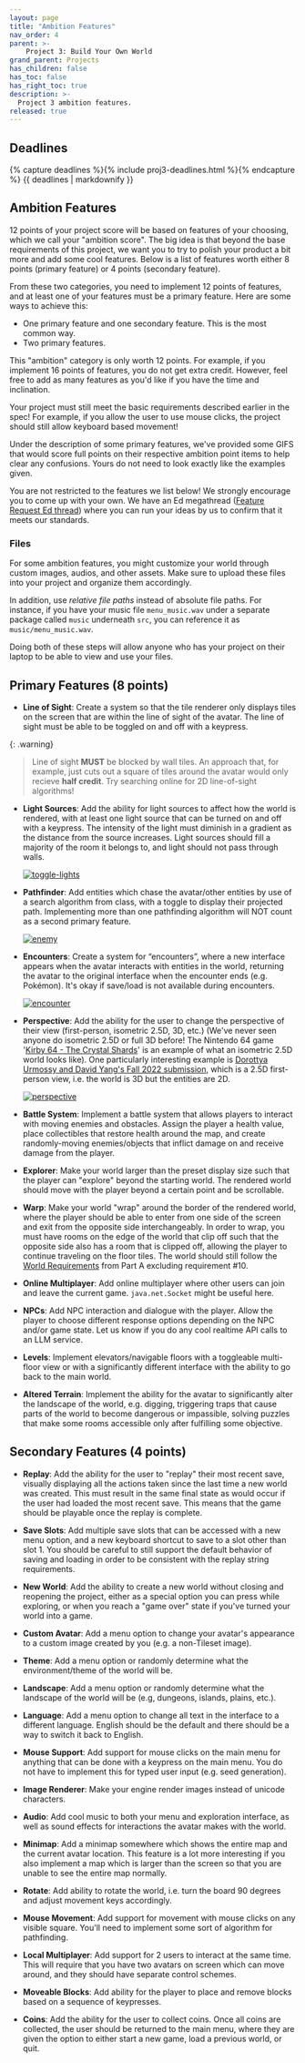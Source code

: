 ```yaml
---
layout: page
title: "Ambition Features"
nav_order: 4
parent: >-
    Project 3: Build Your Own World
grand_parent: Projects
has_children: false
has_toc: false
has_right_toc: true
description: >-
  Project 3 ambition features.
released: true
---
```


## Deadlines

{% capture deadlines %}{% include proj3-deadlines.html %}{% endcapture %}
{{ deadlines | markdownify }}


## Ambition Features

12 points of your project score will be based on features of your choosing, which we call your "ambition score". The big idea is that beyond the base requirements of this project, we want you to try to polish your product a bit more and add some cool features. Below is a list of features worth either 8 points (primary feature) or 4 points (secondary feature).

From these two categories, you need to implement 12 points of features, and at least one of your features must be a primary feature. Here are some ways to achieve this:
- One primary feature and one secondary feature. This is the most common way.
- Two primary features.

This "ambition" category is only worth 12 points. For example, if you implement 16 points of features, you do not get extra credit. However, feel free to add as many features as you'd like if you have the time and inclination.

Your project must still meet the basic requirements described earlier in the spec! For example, if you allow the user to use mouse clicks, the project should still allow keyboard based movement!

Under the description of some primary features, we've provided some GIFS that would score full points on their respective ambition point items to help clear any confusions. Yours do not need to look exactly like the examples given.

You are not restricted to the features we list below! We strongly encourage you to come up with your own. We have an Ed megathread ([Feature Request Ed thread](https://edstem.org/us/courses/74627/discussion/6483454)) where you can run your ideas by us to confirm that it meets our standards.

### Files

For some ambition features, you might customize your world through custom images, audios, and other assets. Make sure to upload these files into your project and organize them accordingly.

In addition, use *relative file paths* instead of absolute file paths. For instance, if you have your music file `menu_music.wav` under a separate package called `music` underneath `src`, you can reference it as `music/menu_music.wav`.

Doing both of these steps will allow anyone who has your project on their laptop to be able to view and use your files.

## Primary Features (8 points)

- **Line of Sight**: Create a system so that the tile renderer only displays tiles on the screen that are within the line of sight of the avatar. The line of sight must be able to be toggled on and off with a keypress.

{: .warning}
> Line of sight **MUST** be blocked by wall tiles. An approach that, for example, just cuts out a square of tiles around the avatar would only recieve **half credit**. Try searching online for 2D line-of-sight algorithms!

- **Light Sources**: Add the ability for light sources to affect how the world is rendered, with at least one light source that can be turned on and off with a keypress. The intensity of the light must diminish in a gradient as the distance from the source increases. Light sources should fill a majority of the room it belongs to, and light should not pass through walls.

    [![toggle-lights](../assets/proj3b/toggle-lights.webp)](../assets/proj3b/toggle-lights.webp)

- **Pathfinder**: Add entities which chase the avatar/other entities by use of a search algorithm from class, with a toggle to display their projected path. Implementing more than one pathfinding algorithm will NOT count as a second primary feature.

    [![enemy](../assets/proj3b/enemy.webp)](../assets/proj3b/enemy.webp)

- **Encounters**: Create a system for “encounters”, where a new interface appears when the avatar interacts with entities in the world, returning the avatar to the original interface when the encounter ends (e.g. Pokémon). It's okay if save/load is not available during encounters.

    [![encounter](../assets/proj3b/encounter.webp)](../assets/proj3b/encounter.webp)

- **Perspective**: Add the ability for the user to change the perspective of their view (first-person, isometric 2.5D, 3D, etc.) (We've never seen anyone do isometric 2.5D or full 3D before! The Nintendo 64 game '[Kirby 64 - The Crystal Shards](https://www.youtube.com/watch?v=5uu2TWli-_M)' is an example of what an isometric 2.5D world looks like). One particularly interesting example is [Dorottya Urmossy and David Yang's Fall 2022 submission](https://www.youtube.com/watch?v=XJBQYucuAKc&t=94s), which is a 2.5D first-person view, i.e. the world is 3D but the entities are 2D. 

    [![perspective](../assets/proj3b/perspective.webp)](../assets/proj3b/perspective.webp)

- **Battle System**: Implement a battle system that allows players to interact with moving enemies and obstacles. Assign the player a health value, place collectibles that restore health around the map, and create randomly-moving enemies/objects that inflict damage on and receive damage from the player.

- **Explorer**: Make your world larger than the preset display size such that the player can "explore" beyond the starting world. The rendered world should move with the player beyond a certain point and be scrollable.

- **Warp**: Make your world "wrap" around the border of the rendered world, where the player should be able to enter from one side of the screen and exit from the opposite side interchangeably. In order to wrap, you must have rooms on the edge of the world that clip off such that the opposite side also has a room that is clipped off, allowing the player to continue traveling on the floor tiles. The world should still follow the [World Requirements](https://fa24.datastructur.es/projects/proj3/proj3a/#world-requirements) from Part A excluding requirement #10.

- **Online Multiplayer**: Add online multiplayer where other users can join and leave the current game. `java.net.Socket` might be useful here.

- **NPCs**: Add NPC interaction and dialogue with the player. Allow the player to choose different response options depending on the NPC and/or game state. Let us know if you do any cool realtime API calls to an LLM service.

- **Levels**: Implement elevators/navigable floors with a toggleable multi-floor view or with a significantly different interface with the ability to go back to the main world.

- **Altered Terrain**: Implement the ability for the avatar to significantly alter the landscape of the world, e.g. digging, triggering traps that cause parts of the world to become dangerous or impassible, solving puzzles that make some rooms accessible only after fulfilling some objective.

## Secondary Features (4 points)

- **Replay**: Add the ability for the user to "replay" their most recent save, visually displaying all the actions taken since the last time a new world was created. This must result in the same final state as would occur if the user had loaded the most recent save. This means that the game should be playable once the replay is complete.

- **Save Slots**: Add multiple save slots that can be accessed with a new menu option, and a new keyboard shortcut to save to a slot other than slot 1. You should be careful to still support the default behavior of saving and loading in order to be consistent with the replay string requirements.

- **New World**: Add the ability to create a new world without closing and reopening the project, either as a special option you can press while exploring, or when you reach a "game over" state if you've turned your world into a game.

- **Custom Avatar**: Add a menu option to change your avatar's appearance to a custom image created by you (e.g. a non-Tileset image).

- **Theme**: Add a menu option or randomly determine what the environment/theme of the world will be.

- **Landscape**: Add a menu option or randomly determine what the landscape of the world will be (e.g, dungeons, islands, plains, etc.).

- **Language**: Add a menu option to change all text in the interface to a different language. English should be the default and there should be a way to switch it back to English.

- **Mouse Support**: Add support for mouse clicks on the main menu for anything that can be done with a keypress on the main menu. You do not have to implement this for typed user input (e.g. seed generation).

- **Image Renderer**: Make your engine render images instead of unicode characters.

- **Audio**: Add cool music to both your menu and exploration interface, as well as sound effects for interactions the avatar makes with the world.

- **Minimap**: Add a minimap somewhere which shows the entire map and the current avatar location. This feature is a lot more interesting if you also implement a map which is larger than the screen so that you are unable to see the entire map normally.

- **Rotate**: Add ability to rotate the world, i.e. turn the board 90 degrees and adjust movement keys accordingly.

- **Mouse Movement**: Add support for movement with mouse clicks on any visible square. You'll need to implement some sort of algorithm for pathfinding.

- **Local Multiplayer**: Add support for 2 users to interact at the same time. This will require that you have two avatars on screen which can move around, and they should have separate control schemes.

- **Moveable Blocks**: Add ability for the player to place and remove blocks based on a sequence of keypresses.

- **Coins**: Add the ability for the user to collect coins. Once all coins are collected, the user should be returned to the main menu, where they are given the option to either start a new game, load a previous world, or quit.
